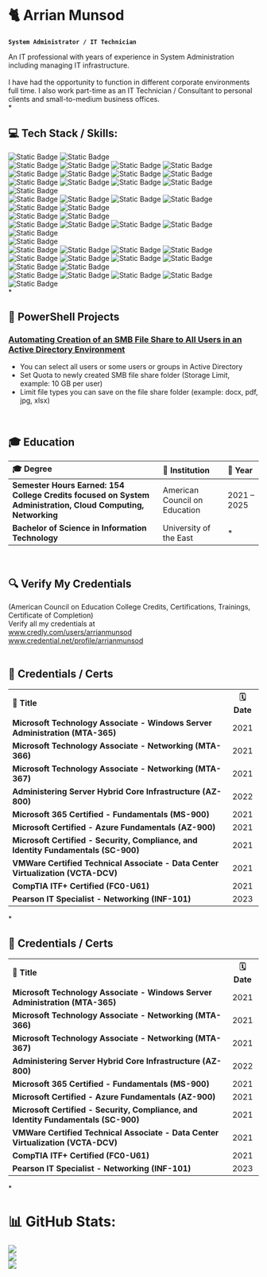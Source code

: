 # 🐈 Arrian Munsod

**`System Administrator / IT Technician`**

An IT professional with years of experience in System Administration including managing IT infrastructure.<br><br>I have had the opportunity to function in different corporate environments full time. I also work part-time as an IT Technician / Consultant to personal clients and small-to-medium business offices. <br>
*

## 💻 Tech Stack / Skills:

![Static Badge](https://img.shields.io/badge/Windows%20Server-red) ![Static Badge](https://img.shields.io/badge/PowerShell-red)
<br>![Static Badge](https://img.shields.io/badge/Active%20Directory-blue) ![Static Badge](https://img.shields.io/badge/Group%20Policy%20Objects-blue) ![Static Badge](https://img.shields.io/badge/File%20Server%20Resource%20Manager%20(Quota%2C%20File%20Screening)-blue) ![Static Badge](https://img.shields.io/badge/File%20Shares%20(SMB%2C%20NFS)-blue) ![Static Badge](https://img.shields.io/badge/Auditing-blue) ![Static Badge](https://img.shields.io/badge/WSUS-blue) ![Static Badge](https://img.shields.io/badge/IIS-blue) ![Static Badge](https://img.shields.io/badge/Distributed%20File%20System-blue) ![Static Badge](https://img.shields.io/badge/Hyper--V-blue)
 ![Static Badge](https://img.shields.io/badge/Resource%2FPerformance%20Monitor-blue) ![Static Badge](https://img.shields.io/badge/Windows%20Server%20Backup-blue) ![Static Badge](https://img.shields.io/badge/Certificate%20Services-blue) 
<br>![Static Badge](https://img.shields.io/badge/Microsoft%20Azure-red) 
<br>![Static Badge](https://img.shields.io/badge/Entra%20ID%20(Users%2C%20Groups%2C%20Licensing)-blue)
 ![Static Badge](https://img.shields.io/badge/MFA%2C%20SSPR-blue) 
![Static Badge](https://img.shields.io/badge/Azure%20VM-blue) ![Static Badge](https://img.shields.io/badge/Azure%20VNet-blue) ![Static Badge](https://img.shields.io/badge/Azure%20Files-blue) ![Static Badge](https://img.shields.io/badge/Storage%20Services-blue) 
<br>![Static Badge](https://img.shields.io/badge/Linux-red) ![Static Badge](https://img.shields.io/badge/Bash-red) 
<br>![Static Badge](https://img.shields.io/badge/Users%2C%20Groups%2C%20Permissions%2FACL-blue) ![Static Badge](https://img.shields.io/badge/Package%20Manager-blue) ![Static Badge](https://img.shields.io/badge/Storage-blue) ![Static Badge](https://img.shields.io/badge/Networking-blue) ![Static Badge](https://img.shields.io/badge/Cron%20Scheduling-blue)
<br> ![Static Badge](https://img.shields.io/badge/Networking-red) 
<br> ![Static Badge](https://img.shields.io/badge/TCP%2FIP-blue) ![Static Badge](https://img.shields.io/badge/DNS-blue)
 ![Static Badge](https://img.shields.io/badge/DHCP-blue) ![Static Badge](https://img.shields.io/badge/NAT-blue) ![Static Badge](https://img.shields.io/badge/VLAN-blue) ![Static Badge](https://img.shields.io/badge/STP-blue) ![Static Badge](https://img.shields.io/badge/VPN-blue) ![Static Badge](https://img.shields.io/badge/IPv4%2C%20IPv6-blue) 
<br>![Static Badge](https://img.shields.io/badge/VMWare-red) ![Static Badge](https://img.shields.io/badge/vSphere%2C%20ESXi-red)<br> ![Static Badge](https://img.shields.io/badge/VM%20Provisioning-blue) ![Static Badge](https://img.shields.io/badge/VM%20Cloning-blue) ![Static Badge](https://img.shields.io/badge/Fault%20Tolerance-blue) ![Static Badge](https://img.shields.io/badge/Disaster%20Recovery-blue) ![Static Badge](https://img.shields.io/badge/Distributed%20Resource%20Scheduler-blue) <br>
*

## 📂 PowerShell Projects

### [Automating Creation of an SMB File Share to All Users in an Active Directory Environment](https://github.com/arrianmunsod/PowerShell-Projects/blob/main/Creating-An-SMB-File-Share.ps1)
- You can select all users or some users or groups in Active Directory 
- Set Quota to newly created SMB file share folder (Storage Limit, example: 10 GB per user)
- Limit file types you can save on the file share folder (example: docx, pdf, jpg, xlsx)

<!-- 
<details>
  <summary><h1>🚨 <kbd>VIEW MORE PROJECTS ↓</kbd> 🚨</h1></summary>

 ### [Automating Creation of an SMB File Share to All Users in an Active Directory Environment](https://github.com/arrianmunsod/PowerShell-Projects/blob/main/Creating-An-SMB-File-Share.ps1)
  - You can select all users or some users in Active Directory 
  - Set Quota (Storage Limit, example: 10 GB per user)
  - Limit file types you can save on the file share folder (example: docx, pdf, jpg, xlsx)

 ### [Automating Creation of an SMB File Share to All Users in an Active Directory Environment](https://github.com/arrianmunsod/PowerShell-Projects/blob/main/Creating-An-SMB-File-Share.ps1)
  - You can select all users or some users in Active Directory 
  - Set Quota (Storage Limit, example: 10 GB per user)
  - Limit file types you can save on the file share folder (example: docx, pdf, jpg, xlsx)

 ### [Automating Creation of an SMB File Share to All Users in an Active Directory Environment](https://github.com/arrianmunsod/PowerShell-Projects/blob/main/Creating-An-SMB-File-Share.ps1)
  - You can select all users or some users in Active Directory 
  - Set Quota (Storage Limit, example: 10 GB per user)
  - Limit file types you can save on the file share folder (example: docx, pdf, jpg, xlsx)

</details>
-->
<br>

## 🎓 Education  

<div align="center">

| 🎓 Degree | 🏫 Institution | 📅 Year |
|:--|:--|:--|
| **Semester Hours Earned: 154 College Credits focused on System Administration, Cloud Computing, Networking** | American Council on Education | 2021 – 2025 |
| **Bachelor of Science in Information Technology** | University of the East | * |

</div><br>

## 🔍 Verify My Credentials
(American Council on Education College Credits, Certifications, Trainings, Certificate of Completion)<br>
Verify all my credentials at <br>
www.credly.com/users/arrianmunsod  <br>
www.credential.net/profile/arrianmunsod <br><br>

<h2 align="left">🧠 Credentials / Certs</h2>

<div align="left">
  <table>
    <tr>
      <th align="left">🧠 Title</th>
      <th align="center">🗓️ Date</th>
    </tr>
    <tr>
      <td align="left"><b>Microsoft Technology Associate - Windows Server Administration (MTA-365)</b></td>
      <td align="center">2021</td>
    </tr>
    <tr>
      <td align="left"><b>Microsoft Technology Associate - Networking (MTA-366)</b></td>
      <td align="center">2021</td>
    </tr>
    <tr>
      <td align="left"><b>Microsoft Technology Associate - Networking (MTA-367)</b></td>
      <td align="center">2021</td>
    </tr>
    <tr>
      <td align="left"><b>Administering Server Hybrid Core Infrastructure (AZ-800)</b></td>
      <td align="center">2022</td>
    </tr>
    <tr>
      <td align="left"><b>Microsoft 365 Certified - Fundamentals (MS-900)</b></td>
      <td align="center">2021</td>
    </tr>
    <tr>
      <td align="left"><b>Microsoft Certified - Azure Fundamentals (AZ-900)</b></td>
      <td align="center">2021</td>
    </tr>
    <tr>
      <td align="left"><b>Microsoft Certified - Security, Compliance, and Identity Fundamentals (SC-900)</b></td>
      <td align="center">2021</td>
    </tr>
    <tr>
      <td align="left"><b>VMWare Certified Technical Associate - Data Center Virtualization (VCTA-DCV)</b></td>
      <td align="center">2021</td>
    </tr>
    <tr>
      <td align="left"><b>CompTIA ITF+ Certified (FC0-U61)</b></td>
      <td align="center">2021</td>
    </tr>
    <tr>
      <td align="left"><b>Pearson IT Specialist - Networking (INF-101)</b></td>
      <td align="center">2023</td>
    </tr>
  </table>
</div>
* <br>

<h2 align="left">🧠 Credentials / Certs</h2>

<div align="left">
  <table>
    <tr>
      <th align="left">🧠 Title</th>
      <th align="center">🗓️ Date</th>
    </tr>
    <tr>
      <td align="left"><b>Microsoft Technology Associate - Windows Server Administration (MTA-365)</b></td>
      <td align="center">2021</td>
    </tr>
    <tr>
      <td align="left"><b>Microsoft Technology Associate - Networking (MTA-366)</b></td>
      <td align="center">2021</td>
    </tr>
    <tr>
      <td align="left"><b>Microsoft Technology Associate - Networking (MTA-367)</b></td>
      <td align="center">2021</td>
    </tr>
    <tr>
      <td align="left"><b>Administering Server Hybrid Core Infrastructure (AZ-800)</b></td>
      <td align="center">2022</td>
    </tr>
    <tr>
      <td align="left"><b>Microsoft 365 Certified - Fundamentals (MS-900)</b></td>
      <td align="center">2021</td>
    </tr>
    <tr>
      <td align="left"><b>Microsoft Certified - Azure Fundamentals (AZ-900)</b></td>
      <td align="center">2021</td>
    </tr>
    <tr>
      <td align="left"><b>Microsoft Certified - Security, Compliance, and Identity Fundamentals (SC-900)</b></td>
      <td align="center">2021</td>
    </tr>
    <tr>
      <td align="left"><b>VMWare Certified Technical Associate - Data Center Virtualization (VCTA-DCV)</b></td>
      <td align="center">2021</td>
    </tr>
    <tr>
      <td align="left"><b>CompTIA ITF+ Certified (FC0-U61)</b></td>
      <td align="center">2021</td>
    </tr>
    <tr>
      <td align="left"><b>Pearson IT Specialist - Networking (INF-101)</b></td>
      <td align="center">2023</td>
    </tr>
  </table>
</div>
* <br>

# 📊 GitHub Stats:
![](https://github-readme-stats.vercel.app/api?username=arrianmunsod&theme=dark&hide_border=false&include_all_commits=false&count_private=false)<br/>
![](https://nirzak-streak-stats.vercel.app/?user=arrianmunsod&theme=dark&hide_border=false)<br/>
![](https://github-readme-stats.vercel.app/api/top-langs/?username=arrianmunsod&theme=dark&hide_border=false&include_all_commits=false&count_private=false&layout=compact)


